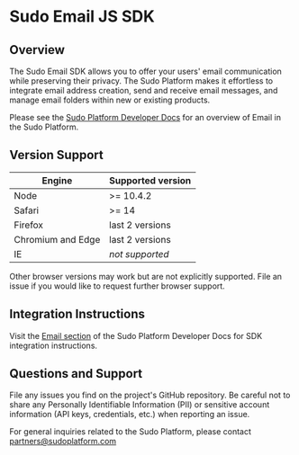 # Sudo Email JS SDK

## Overview

The Sudo Email SDK allows you to offer your users' email communication while preserving their privacy. The Sudo Platform makes it effortless to integrate email address creation, send and receive email messages, and manage email folders within new or existing products.

Please see the [Sudo Platform Developer Docs](https://docs.sudoplatform.com/guides/email) for an overview of Email in the Sudo Platform.

## Version Support
| Engine            | Supported version |
| ----------------- | ----------------- |
| Node              | >= 10.4.2         |
| Safari            | >= 14             |
| Firefox           | last 2 versions   |
| Chromium and Edge | last 2 versions   |
| IE                | _not supported_   |

Other browser versions may work but are not explicitly supported.
File an issue if you would like to request further browser support.

## Integration Instructions

Visit the [Email section](https://docs.sudoplatform.com/guides/email) of the Sudo Platform Developer Docs for SDK integration instructions.

## Questions and Support

File any issues you find on the project's GitHub repository. Be careful not to share any Personally Identifiable Information (PII) or sensitive account information (API keys, credentials, etc.) when reporting an issue.

For general inquiries related to the Sudo Platform, please contact [partners@sudoplatform.com](mailto:partners@sudoplatform.com)
